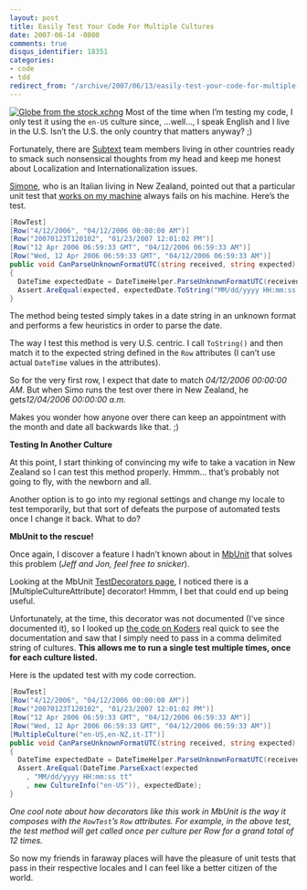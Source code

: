 ```yaml
---
layout: post
title: Easily Test Your Code For Multiple Cultures
date: 2007-06-14 -0800
comments: true
disqus_identifier: 18351
categories:
- code
- tdd
redirect_from: "/archive/2007/06/13/easily-test-your-code-for-multiple-cultures.aspx/"
---
```


[![Globe from the
stock.xchng](http://haacked.com/images/haacked_com/WindowsLiveWriter/EasilyTestYourCodeForMultipleCultures_1390E/439027_around_the_world_5_1.jpg)](http://www.sxc.hu/photo/439027 "Photo from the stock.xchng")
Most of the time when I’m testing my code, I only test it using the
`en-US` culture since, ...well..., I speak English and I live in the
U.S. Isn’t the U.S. the only country that matters anyway? ;)

Fortunately, there are [Subtext](http://subtextproject.com/ "Subtext")
team members living in other countries ready to smack such nonsensical
thoughts from my head and keep me honest about Localization and
Internationalization issues.

[Simone](http://www.codeclimber.net.nz/ "CodeClimber - Simo's English Blog"),
who is an Italian living in New Zealand, pointed out that a particular
unit test that [works on my
machine](http://www.codinghorror.com/blog/archives/000818.html "Works on my machine certification program")
always fails on his machine. Here’s the test.

```csharp
[RowTest]
[Row("4/12/2006", "04/12/2006 00:00:00 AM")]
[Row("20070123T120102", "01/23/2007 12:01:02 PM")]
[Row("12 Apr 2006 06:59:33 GMT", "04/12/2006 06:59:33 AM")]
[Row("Wed, 12 Apr 2006 06:59:33 GMT", "04/12/2006 06:59:33 AM")]
public void CanParseUnknownFormatUTC(string received, string expected)
{
  DateTime expectedDate = DateTimeHelper.ParseUnknownFormatUTC(received);
  Assert.AreEqual(expected, expectedDate.ToString("MM/dd/yyyy HH:mm:ss tt"));
}
```

The method being tested simply takes in a date string in an unknown
format and performs a few heuristics in order to parse the date.

The way I test this method is very U.S. centric. I call `ToString()` and
then match it to the expected string defined in the `Row` attributes (I
can’t use actual `DateTime` values in the attributes).

So for the very first row, I expect that date to match *04/12/2006
00:00:00 AM*. But when Simo runs the test over there in New Zealand, he
gets*12/04/2006 00:00:00 a.m.*

Makes you wonder how anyone over there can keep an appointment with the
month and date all backwards like that. ;)

**Testing In Another Culture**

At this point, I start thinking of convincing my wife to take a vacation
in New Zealand so I can test this method properly. Hmmm... that’s
probably not going to fly, with the newborn and all.

Another option is to go into my regional settings and change my locale
to test temporarily, but that sort of defeats the purpose of automated
tests once I change it back. What to do?

**MbUnit to the rescue!**

Once again, I discover a feature I hadn’t known about in
[MbUnit](http://mbunit.com/ "MbUnit Generative Unit Test Framework")
that solves this problem (*Jeff and Jon, feel free to snicker*).

Looking at the MbUnit [TestDecorators
page](http://www.mertner.com/confluence/display/MbUnit/TestDecorators "MbUnit Test Decorators"),
I noticed there is a [MultipleCultureAttribute] decorator! Hmmm, I bet
that could end up being useful.

Unfortunately, at the time, this decorator was not documented (I’ve
since documented it), so I looked up [the code on
Koders](http://www.koders.com/csharp/fidF9B0E8E7D2CAE89E7844833CD37A3017F2B5FE56.aspx "MultipleCultureAttribute on Koders.com")
real quick to see the documentation and saw that I simply need to pass
in a comma delimited string of cultures. **This allows me to run a
single test multiple times, once for each culture listed.**

Here is the updated test with my code correction.

```csharp
[RowTest]
[Row("4/12/2006", "04/12/2006 00:00:00 AM")]
[Row("20070123T120102", "01/23/2007 12:01:02 PM")]
[Row("12 Apr 2006 06:59:33 GMT", "04/12/2006 06:59:33 AM")]
[Row("Wed, 12 Apr 2006 06:59:33 GMT", "04/12/2006 06:59:33 AM")]
[MultipleCulture("en-US,en-NZ,it-IT")]
public void CanParseUnknownFormatUTC(string received, string expected)
{
  DateTime expectedDate = DateTimeHelper.ParseUnknownFormatUTC(received);
  Assert.AreEqual(DateTime.ParseExact(expected
    , "MM/dd/yyyy HH:mm:ss tt"
    , new CultureInfo("en-US")), expectedDate);
}
```

*One cool note about how decorators like this work in MbUnit is the way
it composes with the `RowTest`’s `Row` attributes. For example, in the
above test, the test method will get called once per culture per Row for
a grand total of 12 times.*

So now my friends in faraway places will have the pleasure of unit tests
that pass in their respective locales and I can feel like a better
citizen of the world.

